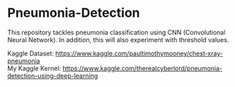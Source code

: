 # Pneumonia-Detection
This repository tackles pneumonia classification using CNN (Convolutional Neural Network). In addition, this will also experiment with threshold values.

Kaggle Dataset: https://www.kaggle.com/paultimothymooney/chest-xray-pneumonia
<br>
My Kaggle Kernel: https://www.kaggle.com/therealcyberlord/pneumonia-detection-using-deep-learning
